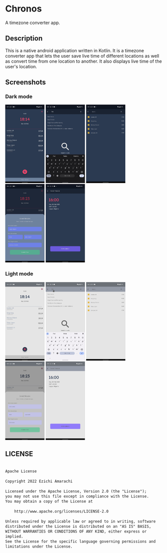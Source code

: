 # Chronos
A timezone converter app.

## Description
This is a native android application written in Kotlin. It is a timezone converter app that lets the user save live time of different locations as well as convert time from one
location to another. It also displays live time of the user's location.

## Screenshots

###   Dark mode
<img src="https://github.com/Czeach/Chronos/blob/main/screenshots/photo_2023-02-26%2019.49.44.png" width="125" height="250" /> <img src="https://github.com/Czeach/Chronos/blob/main/screenshots/photo_2023-02-26%2019.50.03.png" width="125" height="250" />
<img src="https://github.com/Czeach/Chronos/blob/main/screenshots/photo_2023-02-26%2019.49.59.png" width="125" height="250" /> <img src="https://github.com/Czeach/Chronos/blob/main/screenshots/photo_2023-02-26%2019.50.08.png" width="125" height="250" />
<img src="https://github.com/Czeach/Chronos/blob/main/screenshots/photo_2023-02-26%2019.50.21.png" width="125" height="250" />

###   Light mode
<img src="https://github.com/Czeach/Chronos/blob/main/screenshots/photo_2023-02-26%2019.49.50.png" width="125" height="250" /> <img src="https://github.com/Czeach/Chronos/blob/main/screenshots/photo_2023-02-26%2019.50.04.png" width="125" height="250" />
<img src="https://github.com/Czeach/Chronos/blob/main/screenshots/photo_2023-02-26%2019.49.56.png" width="125" height="250" /> <img src="https://github.com/Czeach/Chronos/blob/main/screenshots/photo_2023-02-26%2019.50.18.png" width="125" height="250" />
<img src="https://github.com/Czeach/Chronos/blob/main/screenshots/photo_2023-02-26%2019.50.24.png" width="125" height="250" />



## LICENSE
```

Apache License

Copyright 2022 Ezichi Amarachi

Licensed under the Apache License, Version 2.0 (the "License");
you may not use this file except in compliance with the License.
You may obtain a copy of the License at

    http://www.apache.org/licenses/LICENSE-2.0

Unless required by applicable law or agreed to in writing, software
distributed under the License is distributed on an "AS IS" BASIS,
WITHOUT WARRANTIES OR CONDITIONS OF ANY KIND, either express or implied.
See the License for the specific language governing permissions and
limitations under the License.

```
